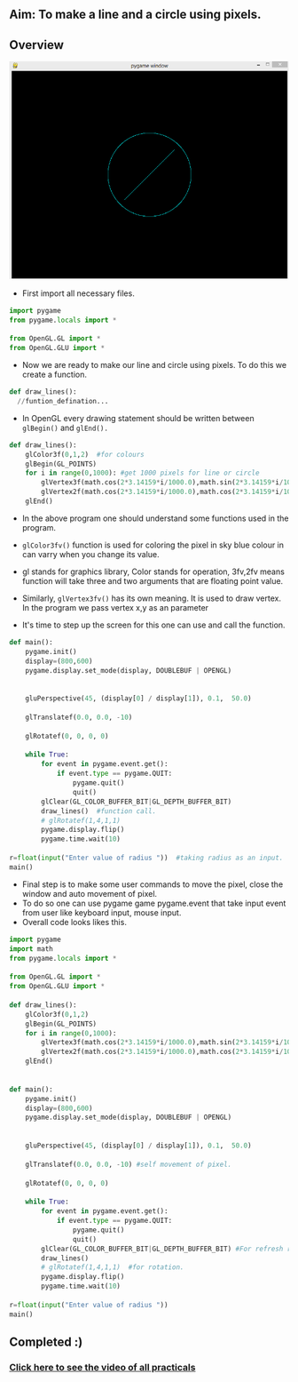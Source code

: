## Aim: To make a line and a circle using pixels.
## Overview
<img src="https://github.com/kr123Manish/ComputerGraphics_with_openGL/blob/main/Programs/images/circleline.PNG"></img>
- First import all necessary files.
``` python
import pygame 
from pygame.locals import *

from OpenGL.GL import *
from OpenGL.GLU import *
```
- Now we are ready to make our line and circle using pixels. To do this we create a function.
```python
def draw_lines():
  //funtion_defination...
```
- In OpenGL every drawing statement should be written between ```glBegin()``` and ```glEnd().```
```python
def draw_lines():
	glColor3f(0,1,2)  #for colours
	glBegin(GL_POINTS)
	for i in range(0,1000): #get 1000 pixels for line or circle
		glVertex3f(math.cos(2*3.14159*i/1000.0),math.sin(2*3.14159*i/1000.0),r) #for circle in form of (x-axis,y-axis,radius)
		glVertex2f(math.cos(2*3.14159*i/1000.0),math.cos(2*3.14159*i/1000.0)) #for line in form of (x-axis,y-axis)
	glEnd()
 ```
 - In the above program one should understand some functions used in the program.

- ```glColor3fv()``` function is used for coloring the pixel in sky blue colour in can varry when you change its value.

- gl stands for graphics library, Color stands for operation, 3fv,2fv means function will take three and two arguments that are floating point value.

- Similarly, ```glVertex3fv()``` has its own meaning. It is used to draw vertex. In the program we pass vertex x,y as an parameter

- It's time to step up the screen for this one can use and call the function.
```python
def main():
	pygame.init()
	display=(800,600)
	pygame.display.set_mode(display, DOUBLEBUF | OPENGL)


	gluPerspective(45, (display[0] / display[1]), 0.1,  50.0)

	glTranslatef(0.0, 0.0, -10)

	glRotatef(0, 0, 0, 0)

	while True:
		for event in pygame.event.get():
			if event.type == pygame.QUIT:
				pygame.quit()
				quit()
		glClear(GL_COLOR_BUFFER_BIT|GL_DEPTH_BUFFER_BIT)
		draw_lines()  #function call.
		# glRotatef(1,4,1,1)
		pygame.display.flip()
		pygame.time.wait(10)

r=float(input("Enter value of radius "))  #taking radius as an input.
main()
```
- Final step is to make some user commands to move the pixel, close the window and auto movement of pixel.
- To do so one can use pygame game pygame.event that take input event from user like keyboard input, mouse input.
- Overall code looks likes this.
```python
import pygame
import math
from pygame.locals import *

from OpenGL.GL import *
from OpenGL.GLU import *

def draw_lines():
	glColor3f(0,1,2)
	glBegin(GL_POINTS)
	for i in range(0,1000):
		glVertex3f(math.cos(2*3.14159*i/1000.0),math.sin(2*3.14159*i/1000.0),r)
		glVertex2f(math.cos(2*3.14159*i/1000.0),math.cos(2*3.14159*i/1000.0))
	glEnd()


def main():
	pygame.init()
	display=(800,600)
	pygame.display.set_mode(display, DOUBLEBUF | OPENGL)


	gluPerspective(45, (display[0] / display[1]), 0.1,  50.0)

	glTranslatef(0.0, 0.0, -10) #self movement of pixel.

	glRotatef(0, 0, 0, 0)

	while True:
		for event in pygame.event.get():
			if event.type == pygame.QUIT:
				pygame.quit()
				quit()
		glClear(GL_COLOR_BUFFER_BIT|GL_DEPTH_BUFFER_BIT) #For refresh rate(frame buffer)
		draw_lines()
		# glRotatef(1,4,1,1)  #for rotation.
		pygame.display.flip()
		pygame.time.wait(10)

r=float(input("Enter value of radius "))
main()
```
## Completed :)
<h3><a href="https://kr123manish.github.io/CG_video.github.io/">Click here to see the video of all practicals</a></h3>
